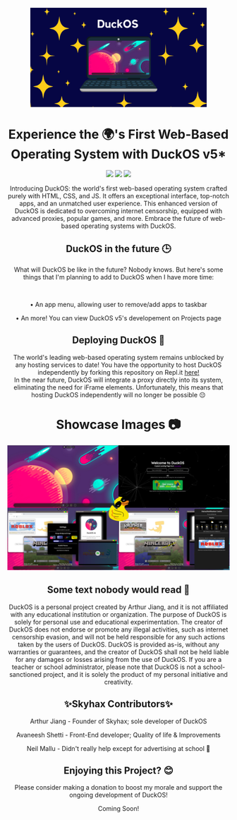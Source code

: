 <p align="center"> <img width="400px" src="/system/media/DuckOS_image.png?raw=true"> </p>
<h1 align="center">Experience the 🌍's First Web-Based Operating System with DuckOS v5*</h1>
<p align="center"> <a href="https://discord.gg/2JbtU5HnrY"><img height="30px" src="https://img.shields.io/badge/Discord-7289DA?style=for-the-badge&logo=discord&logoColor=white"></a> <a href="https://github.com/GikitSRC"><img height="30px" src="https://img.shields.io/badge/GitHub-100000?style=for-the-badge&logo=github&logoColor=white"></a> <a href="https://twitter.com/ACompleteNewb"><img height="30px" src="https://img.shields.io/badge/Twitter-1DA1F2?style=for-the-badge&logo=twitter&logoColor=white"></a> </p>

<p align="center">Introducing DuckOS: the world's first web-based operating system crafted purely with HTML, CSS, and JS. It offers an exceptional interface, top-notch apps, and an unmatched user experience. This enhanced version of DuckOS is dedicated to overcoming internet censorship, equipped with advanced proxies, popular games, and more. Embrace the future of web-based operating systems with DuckOS.</p>

<h2 align="center">DuckOS in the future 🕒</h2>
<p align="center">What will DuckOS be like in the future? Nobody knows. But here's some things that I'm planning to add to DuckOS when I have more time:</p><br>
<p align="center">• An app menu, allowing user to remove/add apps to taskbar</p>
<p align="center">• An more! You can view DuckOS v5's developement on Projects page</p>

<h2 align="center">Deploying DuckOS 🚀</h2>
<p align="center">The world's leading web-based operating system remains unblocked by any hosting services to date! You have the opportunity to host DuckOS independently by forking this repository on Repl.it <a href="https://replit.com/github/GikitSRC/DuckOS-V5">here!</a><br>In the near future, DuckOS will integrate a proxy directly into its system, eliminating the need for iFrame elements. Unfortunately, this means that hosting DuckOS independently will no longer be possible 😔</p>

<h1 align="center">Showcase Images 📷</h1>
<p align="center"> <img src="/system/media/showcasemain.png"></p>

<h2 align="center">Some text nobody would read 📝</h2>
<p align="center">DuckOS is a personal project created by Arthur Jiang, and it is not affiliated with any educational institution or organization. The purpose of DuckOS is solely for personal use and educational experimentation. The creator of DuckOS does not endorse or promote any illegal activities, such as internet censorship evasion, and will not be held responsible for any such actions taken by the users of DuckOS. DuckOS is provided as-is, without any warranties or guarantees, and the creator of DuckOS shall not be held liable for any damages or losses arising from the use of DuckOS. If you are a teacher or school administrator, please note that DuckOS is not a school-sanctioned project, and it is solely the product of my personal initiative and creativity.</p>

<h2 align='center'>✨Skyhax Contributors✨</h2>
<p align="center">Arthur Jiang - Founder of Skyhax; sole developer of DuckOS</p>
<p align="center">Avaneesh Shetti - Front-End developer; Quality of life & Improvements</p>
<p align="center">Neil Mallu - Didn't really help except for advertising at school 🤷</p>


<h2 align="center">Enjoying this Project? 😊</h2>
<p align="center">Please consider making a donation to boost my morale and support the ongoing development of DuckOS!</p>
<p align="center">Coming Soon!</p>
